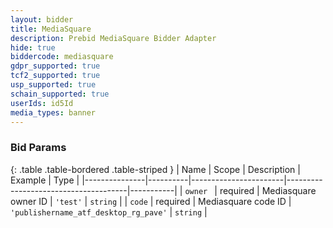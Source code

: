 ```yaml
---
layout: bidder
title: MediaSquare
description: Prebid MediaSquare Bidder Adapter
hide: true
biddercode: mediasquare
gdpr_supported: true
tcf2_supported: true
usp_supported: true
schain_supported: true
userIds: id5Id
media_types: banner
---
```



### Bid Params

{: .table .table-bordered .table-striped }
| Name          | Scope    | Description           | Example                              | Type      |
|---------------|----------|-----------------------|--------------------------------------|-----------|
| `owner `      | required | Mediasquare owner ID  | `'test'`                               | `string`  |
| `code`        | required | Mediasquare code ID   | `'publishername_atf_desktop_rg_pave'`  | `string`  |
